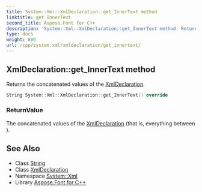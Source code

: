 ```yaml
---
title: System::Xml::XmlDeclaration::get_InnerText method
linktitle: get_InnerText
second_title: Aspose.Font for C++
description: 'System::Xml::XmlDeclaration::get_InnerText method. Returns the concatenated values of the XmlDeclaration in C++.'
type: docs
weight: 800
url: /cpp/system.xml/xmldeclaration/get_innertext/
---
```

## XmlDeclaration::get_InnerText method


Returns the concatenated values of the [XmlDeclaration](../).

```cpp
String System::Xml::XmlDeclaration::get_InnerText() override
```


### ReturnValue

The concatenated values of the [XmlDeclaration](../) (that is, everything between **<?xml** and **?>**).

## See Also

* Class [String](../../../system/string/)
* Class [XmlDeclaration](../)
* Namespace [System::Xml](../../)
* Library [Aspose.Font for C++](../../../)
